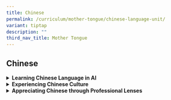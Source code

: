 ```yaml
---
title: Chinese
permalink: /curriculum/mother-tongue/chinese-language-unit/
variant: tiptap
description: ""
third_nav_title: Mother Tongue
---
```

<h2>Chinese</h2>
<div data-type="detailGroup" class="isomer-accordion-group isomer-accordion isomer-accordion-white">
<details class="isomer-details">
<summary><strong>Learning Chinese Language in AI</strong>
</summary>
<div data-type="detailsContent" class="isomer-details-content">
<p>By integrating the MOE syllabus with other carefully selected materials
and deliberately designed learning activities, we bring AI students to
discover joy in their Chinese Language learning experience with our differentiated
school-based curriculum:</p>
<p>为了寓学于乐，我校配合教育部华文课程，精心挑选适合学生水平的课外读物，并设计一系列学习活动，让学生学以致用。通过这个教学策略，老师们一步一步引导不同程度的学生学习，循序渐进地提高学生的华文水平。</p>
<p><strong><u>Joy in Chinese in the classroom<br></u></strong>Reading and
writing are fundamental to language learning. To help AI students draw
connections between reading and writing, and hence find the satisfaction
in applying what they learn, extended reading materials are integrated
into the curriculum.</p>
<p><strong><u>寓乐于课堂之中<br></u></strong>读写是能够相辅相成的语言技能。为了让AI学生能够在阅读和写作之间灵活变通，我校为学生订阅课外读物，让他们学以致用，从中得到满足感。</p>
<p><strong><em>Writing in Secondary School</em></strong>
</p>
<p>At secondary level, authentic learning is key in motivating students.
Writing about things around them can be a motivation too. Therefore, the
following materials are selected to complement writing lessons, be it functional
writing, narrative writing, or discursive writing.</p>
<p>• The school subscribes ZbComma or ThumbsUp for every AI student.
<br>• Sec 2 Higher Chinese and Express students use iRead News 2
<br>• Sec 3 Higher Chinese and Express students use iRead News 2</p>
<p><u>中学写作<br></u>活学活用，有助于激发学生的学习兴趣。贴近生活的真实性语料，其实能够激发学生的想象力。所以，我校订阅了收录新闻时事的读物，让学生知天下事的当儿，也学习将真人真事改编融入自己作品之中的技巧：</p>
<p>• 所有AI学生都订购《逗号》或《大拇指》</p>
<p>• 《爱上读报2》是中二高华与快捷学生的辅助读物</p>
<p>• 《爱上读报3》是中三高华与快捷学生的辅助读物</p>
<div class="isomer-image-wrapper">
<img style="width: 100%" height="auto" width="100%" src="/images/combine_images.jpg">
</div>
<hr>
<p><strong><em>Narrative Writing<br></em></strong>We know students need inspiration
to write deeper stories. Therefore, the following books are selected as
compulsory reading materials to spark AI students’ imagination.
<br>
</p>
<p>• Sec 1 G3 Chinese students: That small, small dessert shop
<br>• Sec 1 Higher Chinese students: You can’t go back
<br>• Sec 2 G3 Chinese students: Cai Xiao Shan’s Mishap in school
<br>• Sec 2 Higher Chinese students: Bittersweet Sixteen
<br>• Sec 3 G3 Chinese students: Chief Judge Solomon’s Last Case
<br>• Sec 3 Higher Chinese students: Ponder over Mankind
<br>
</p>
<p><u>记叙文写作</u>
<br>常言道：“读书破万卷，下笔如有神”。广泛阅读，对培养学生的写作能力至关重要。为了加强学生记叙文的写作能力，我校挑选了一些课外读物，让学生在课本之外，培养良好的阅读习惯：
<br>
</p>
<p>•《那间小小的、小小的甜点店》是中一G3学生的延伸读物。
<br>•《回不去的候车站》是中一高华学生的延伸读物。
<br>•《蔡小山校园遇险：翡翠一号》是中二G3华文学生的延伸读物。
<br>•《中四》是中二高华学生的延伸读物。
<br>•《所罗门大法官的最后一个案件》是中三G3华文学生的延伸读物。
<br>•《细读世上人》是中三高华学生的延伸读物。</p>
<p></p>
<div class="isomer-image-wrapper">
<img style="width: 50%;" height="auto" width="100%" alt="" src="/images/Mother Tongue   CL/Screenshot_2024_11_05_100737.png">
</div>
<p></p>
<div class="isomer-image-wrapper">
<img style="width: 50%;" height="auto" width="100%" alt="" src="/images/Mother Tongue   CL/Screenshot_2024_11_05_100754.png">
</div>
<p></p>
<div class="isomer-image-wrapper">
<img style="width: 50%;" height="auto" width="100%" alt="" src="/images/Mother Tongue   CL/Screenshot_2024_11_05_100815.png">
</div>
<hr>
<p>As the saying goes, “teach a man to fish and you feed him for a lifetime”.
To develop AI students into confident self-regulated adults, they are guided
to evaluate oral and writing pieces throughout 4 years of Chinese Language
experience.
<br>• Sec 1 students: oral evaluation lessons</p>
<p>• Sec 2 students: narrative writing skills Process Writing lessons
<br>• Sec 3 students: discursive writing skills through Process Writing lessons
<br>
<br>正所谓“授人以鱼，不如授之以渔”。为了提高AI学生独立思考的能力，我校教师每年都会针对不同的语文技能，培养学生自我评价的能力，增强他们使用华文华语的信心。
<br>• 通过互评与自评，中一学生将学习如何评价自己的说话内容
<br>• 通过过程式写作，中二学生将学习如何评价自己的记叙文
<br>• 通过过程式写作，中三学生将学习如何评价自己的议论文</p>
<p>To help AI students at different levels consolidate their learning, and
also to cultivate a spirit of excellence, AI Chinese students who display
flair in Chinese Language during our annual Chinese Writing Competition
will receive prizes to acknowledge their strength. This competition is
part of our Mother Tongue Language Prize Competition which aims to give
such talents a sense of achievement.
<br>
<br>为了培养精益求精的学习精神，同时也让学生巩固课堂所学，我校每年都会奖励在年度华文写作比赛中表现优异的学生。这项比赛，是母语部比赛的常设项目之一，旨在提供学生展现文采的平台。</p>
<hr>
<p><strong>Zaobao Editorial Competition</strong>
</p>
<p>Talents need opportunities to shine. Every year, selected students in
Sec 2 and 3 Higher Chinese participate in Create Your Own Newspaper Competition,
organised by Singapore Press Holdings. Students hone their Chinese language
skills as they work as a team of journalist to produce professional newspaper
articles. AI teams are proud to clinch top awards for consecutive years.
This year, one of our teams clinched the “Accomplishment Award” and the
“Best Theme ” award.</p>
<p></p>
<p><strong>全国中学编采比赛</strong>
</p>
<p>有天分的学生，需要发挥才华的空间。每年，中二和中三高华班都派学生参加新加坡报业控股（SPH）举办的全国中学编采比赛。比赛中，学生使出浑身解数，担任小记者，采访、撰写并编排精彩版面。近几年，AI
代表队都很荣幸得到评审的认可，勇夺一等奖和二等奖。今年，校的其中一组学生荣获二等奖和最佳题材奖。</p>
<p><strong><u>2023</u></strong>
</p>
<div class="iframe-wrapper">
<iframe height="569" width="960" allowfullscreen="true" frameborder="0" src="https://docs.google.com/presentation/d/e/2PACX-1vQJJ481Of8QDMpOzdittti-i_RH36Btr0O2HX9HjoqxUlmdjYmvYIBP8YCxGuHRTh9PYfEUXnAYEgaf/embed?start=true&amp;loop=true&amp;delayms=5000"></iframe>
</div>
<p><strong><u>2022</u></strong>
</p>
<div class="iframe-wrapper">
<iframe height="569" width="960" allowfullscreen="true" frameborder="0" src="https://docs.google.com/presentation/d/e/2PACX-1vQxBZSZ8-QQqI0Ym5VPr_kseUqbhkXogm3_eyNwAPKJTLPyCA7gQRSgPUZ7hdcNobppFNlRdvcflKvM/embed?start=true&amp;loop=true&amp;delayms=5000"></iframe>
</div>
<p></p>
<p><strong><u>Award Winners from Ahmad Ibrahim Secondary School<br>伊布拉欣中学得奖名单</u></strong>
</p>
<table style="minWidth: 150px">
<colgroup>
<col>
<col>
<col>
<col>
<col>
<col>
</colgroup>
<tbody>
<tr>
<td rowspan="1" colspan="1">
<p>2024</p>
</td>
<td rowspan="1" colspan="1">
<p>Lower Sec
<br>低年级组</p>
</td>
<td rowspan="1" colspan="1">
<p>Accomplishment Award
<br>三等奖</p>
</td>
<td rowspan="1" colspan="1">
<p>CHLOE CHIA
<br>WANG YI LIN
<br>WONG WEI WEN
<br>FAN RUOLA
<br>SOON YI JIA</p>
</td>
<td rowspan="1" colspan="1">
<p>谢慜绚
<br>王伊琳
<br>王偉文
<br>范若拉
<br>孙藝佳</p>
</td>
<td rowspan="1" colspan="1">
<p></p>
</td>
</tr>
<tr>
<td rowspan="2" colspan="1">
<p><strong>2023</strong>
</p>
</td>
<td rowspan="1" colspan="1">
<p>Upper Sec</p>
<p>高年级组</p>
</td>
<td rowspan="1" colspan="1">
<p>Special Mention Award</p>
<p>表扬奖</p>
</td>
<td rowspan="1" colspan="1">
<p>Soo Yin Wei
<br>Chong Ning Xin
<br>Chia Min Jun
<br>New Yu Xuan
<br>Ang En Xin, Alyssa</p>
</td>
<td rowspan="1" colspan="1">
<p>苏尹唯
<br>张宁芯
<br>谢旻均
<br>梁语萱
<br>洪恩芯</p>
</td>
<td rowspan="1" colspan="1">
<p>3 Steadfastness
<br>3 Steadfastness
<br>3 Steadfastness
<br>3 Excellence
<br>3 Resilience</p>
</td>
</tr>
<tr>
<td rowspan="1" colspan="1">
<p>Lower Sec</p>
<p>低年级组</p>
</td>
<td rowspan="1" colspan="1">
<p>Accomplishment Award</p>
<p>二等奖</p>
</td>
<td rowspan="1" colspan="1">
<p>Wong Wan Yan (Huang Wanyan)</p>
<p>Joellyn Yap Yanxi</p>
<p>Lai Rou Ying</p>
<p>Koh Ching Voon</p>
<p>Wang Xiaoyu</p>
</td>
<td rowspan="1" colspan="1">
<p>黄婉嫣</p>
<p>葉妍希</p>
<p>赖柔颖</p>
<p>辜靖文</p>
<p>王晓钰</p>
</td>
<td rowspan="1" colspan="1">
<p>2E1</p>
<p>2E2</p>
<p>2E3</p>
<p>2E3</p>
<p>2E4</p>
</td>
</tr>
<tr>
<td rowspan="1" colspan="1">
<p><strong>2022</strong>
</p>
</td>
<td rowspan="1" colspan="1">
<p>Upper Sec</p>
<p>高年级组</p>
</td>
<td rowspan="1" colspan="1">
<p>Accomplishment Award + Best Theme Award</p>
<p>二等奖 + 最佳题材</p>
</td>
<td rowspan="1" colspan="1">
<p>Toh Shi Ying</p>
<p>Lim Ziyan</p>
<p>Seah Jia Xuan Rachel</p>
<p>Jiang Yingrui</p>
<p>Michelle Khoo Xin Yu</p>
</td>
<td rowspan="1" colspan="1">
<p>杜思颖</p>
<p>林芷言</p>
<p>謝佳璇</p>
<p>江应锐</p>
<p>邱鋅嵛</p>
</td>
<td rowspan="1" colspan="1">
<p>3E1</p>
<p>3E2</p>
<p>3E4</p>
<p>3E1</p>
<p>3E3</p>
</td>
</tr>
</tbody>
</table>
<hr>
<p><strong><em>Text Recital Competition</em></strong>
</p>
<p>Talents need opportunities to shine. Every year, selected students in
Sec 1 to Sec 3 cohort participate in Text Recital Competition, organised
by Committee to promote Chinese Language Learning. Students hone their
Chinese language reading skills to bring life to otherwise dry texts individually
or in teams. AI students and teams are proud to clinch top awards for consecutive
years. This year, one of our students clinched the “Gold Award” and went
on qualify for the “Special Mention ” award in the finals.</p>
<p></p>
<p><strong><em>全国中小学课文朗读比赛</em></strong>
</p>
<p>有天分的学生，需要发挥才华的空间。每年，我们都会派中一到中三学生参加推广华文委员会（CPCLL）举办的全国中小学课文朗读比赛。比赛中，学生使出浑身解数，通过此起彼伏的声音、生动的肢体语言，赋予了枯燥的课文新生命。近几年，AI
代表和团队都很荣幸得到评审的认可，勇夺铜奖和银奖。今年，我校的其中一位学生荣获金奖和优秀奖。</p>
<p><strong><u>Award Winners from Ahmad Ibrahim Secondary School<br>伊布拉欣中学得奖名单</u></strong>
</p>
<p><strong>Award Winners for 2023</strong>
</p>
<table style="minWidth: 150px">
<colgroup>
<col>
<col>
<col>
<col>
<col>
<col>
</colgroup>
<tbody>
<tr>
<td rowspan="4" colspan="1">
<p><strong>Preliminary Round</strong>
</p>
</td>
<td rowspan="1" colspan="1">
<p></p>
</td>
<td rowspan="1" colspan="1">
<p></p>
</td>
<td rowspan="1" colspan="1">
<p></p>
</td>
<td rowspan="1" colspan="1">
<p></p>
</td>
<td rowspan="1" colspan="1">
<p></p>
</td>
</tr>
<tr>
<td rowspan="1" colspan="1">
<p>Lower Sec</p>
<p>低年级组</p>
</td>
<td rowspan="1" colspan="1">
<p>GOLD Award (Individual)</p>
<p>金奖（个人）</p>
</td>
<td rowspan="1" colspan="1">
<p>Linus Tan</p>
</td>
<td rowspan="1" colspan="1">
<p>陈嘉康</p>
</td>
<td rowspan="1" colspan="1">
<p>2T2</p>
</td>
</tr>
<tr>
<td rowspan="1" colspan="1">
<p>Lower Sec</p>
<p>低年级组</p>
</td>
<td rowspan="1" colspan="1">
<p>SILVER Award (Team)</p>
<p>银奖（团体）</p>
</td>
<td rowspan="1" colspan="1">
<p>Hung De Han</p>
<p>Tang Jia Jun</p>
<p>Heng Wei En</p>
</td>
<td rowspan="1" colspan="1">
<p>孔德翰</p>
<p>陈佳俊</p>
<p>邢维恩</p>
</td>
<td rowspan="1" colspan="1">
<p>2T1</p>
<p>2T1</p>
<p>2T1</p>
</td>
</tr>
<tr>
<td rowspan="1" colspan="1">
<p>Upper Sec</p>
<p>高年级组</p>
</td>
<td rowspan="1" colspan="1">
<p>BRONZE Award (Team)</p>
<p>铜奖（团体）</p>
</td>
<td rowspan="1" colspan="1">
<p>Zhang Tingrui, Terry</p>
<p>Ong Xiang Rou</p>
<p>Pang Xinyu</p>
</td>
<td rowspan="1" colspan="1">
<p>张庭睿</p>
<p>王湘柔</p>
<p>彭歆喻</p>
</td>
<td rowspan="1" colspan="1">
<p>S3-Resilience</p>
<p>S3-Care</p>
<p>S3-Service</p>
</td>
</tr>
<tr>
<td rowspan="2" colspan="1">
<p><strong>Finals</strong>
</p>
</td>
<td rowspan="1" colspan="1">
<p></p>
</td>
<td rowspan="1" colspan="1">
<p></p>
</td>
<td rowspan="1" colspan="1">
<p></p>
</td>
<td rowspan="1" colspan="1">
<p></p>
</td>
<td rowspan="1" colspan="1">
<p></p>
</td>
</tr>
<tr>
<td rowspan="1" colspan="1">
<p>Lower Sec</p>
<p>低年级组</p>
</td>
<td rowspan="1" colspan="1">
<p>Special Mention Award (Individual)</p>
<p>优秀奖（个人）</p>
</td>
<td rowspan="1" colspan="1">
<p>Linus Tan</p>
</td>
<td rowspan="1" colspan="1">
<p>陈嘉康</p>
</td>
<td rowspan="1" colspan="1">
<p>2T2</p>
</td>
</tr>
</tbody>
</table>
<hr>
<p><strong><u>Joy in Chinese beyond the classroom</u></strong>
</p>
<p>While Chinese can be learnt in the classroom, the fun and excitement of
the language can also be experienced beyond the classroom.</p>
<p>1. To let students experience Chinese as a culture, students engage in
cultural activities in our annual Chinese New Year Celebration, as well
as Mother Tongue Fortnight Programme. The programme includes introduction
on the culture of Palace Lantern and a hands-on activity - lantern making.
Students also had the opportunity to learn about the history and traditional
customs of Dragon Boat Festival, and tried their hands on making miniature
dragon boat and rice dumplings. Fun and interesting games, such as Pitch-pot
(投壶 Touhu) and Shuttlecock (毽子Jianzi) were also introduced to the students.</p>
<p>2. Chinese Language is not just an academic subject, it can also be a
professional form of expression, To help students appreciate Chinese language
through different forms of expression, Sec 3 students are brought on learning
journeys to view local Chinese Language theatrical productions. Due to
the fluid pandemic situation, AI students had the privilege to engage in
an online drama production, POPPY. Through both online and Telegram activities,
students get see how real life societal issues can be the source of imagination
for professional creations.</p>
<p><strong><u>寓乐于课堂之外</u></strong>
</p>
<p>AI学生在课堂之中学习华文，在课堂之外也能够体验华文，领悟华文华语的美妙和趣味。</p>
<p>1. 2022年的母语双周活动在学生的欢声笑语中圆满落幕！今年伊布拉欣中学华文部特别为中一中二的学生设计了不同的活动，希望每位学生都能体会华族传统文化之美。中一的学生在导师的带领下了解了传统宫灯文化，还亲手制作了精美的宫灯；中二的学生除了更深入地认识端午节的由来和传统习俗以外，还参加了龙舟模型和泥塑粽子制作活动。今年华文部也特别为普通工艺班的学生安排了传统游戏站，让学生们体验投壶和踢毽子等中国传统游戏。</p>
<p>2. 华文不只是一门学科，也可以是一种专业的表达方式。为了让学生有所体验，我校每年都会带领中三学生观赏本地华文剧场。2022年，因疫情状况不明，AI学生在课室里，体验了一场线上舞台剧。通过线上线下的互动活动，学生能亲身领悟华文在艺术创作中的美妙之处，也能从中学习社会素材如何成为艺术创作灵感的源泉。</p>
</div>
</details>
</div>
<div data-type="detailGroup" class="isomer-accordion-group isomer-accordion isomer-accordion-white">
<details class="isomer-details">
<summary><strong>Experiencing Chinese Culture</strong>
</summary>
<div data-type="detailsContent" class="isomer-details-content">
<p><strong>Mother Tongue Fortnight</strong>
</p>
<p>“After Chang’e ate up the elixir, she drifted all the way up into the
sky, towards the big, round moon……”</p>
<p>As the student who was acting as Chang’e got into her character, the class
roared with a thunderous applause.</p>
<p>“嫦娥吃下了仙丹后，缓缓地升上天空，向月亮飞去……”</p>
<p>饰演嫦娥的学生卖力地表演，教室里欢呼声和掌声此起彼落，也为今年的母语双周画上完美的句点。</p>
<p>This year, AI tagged on the theme of Mid-Autumn Festival for our Mother
Tongue Fortnight Programme. Other than viewing videos to understand the
origins of Mid-Autumn Festival and mooncakes, students also had the opportunity
to make lanterns and guess lantern-riddles, both which are related to the
Festival.</p>
<p>今年我校以中秋为主题，为母语双周设计了一系列的活动。学生除了观看视频，了解中秋节和月饼的由来，还有机会参与一些与中秋节相关的活动，例如制作灯笼和猜灯谜等。</p>
<div class="iframe-wrapper">
<iframe height="299" width="480" allowfullscreen="true" frameborder="0" src="https://docs.google.com/presentation/d/e/2PACX-1vSdHcNmNSJiQSvmCaFrKXcmvAmwpGNRR5DI7k520V2TfdH5zdUQ1eNKIWsSULUhoSj0zmsk27eh3zbJ/embed?start=false&amp;loop=false&amp;delayms=5000"></iframe>
</div>
<p>AI students also had a hand in making mooncakes. Unlike how it is usually
done, students used plasticine as ingredients, instead of flour. They re-enacted
the story of “The Revolt by Emperor Zhu Yuan Zhang” by stuffing well-wishes
into their mooncake, and passing it around anonymously. Although they could
not indulge in their own mooncakes, they could feel the warmth as they
unravel the messages hidden within the mooncakes.</p>
<p>除此之外，学生还尝试制作月饼。今年因为防控新冠病毒（COVID-19）的缘故，制作月饼有别于一般的做法，导师让学生“重现”朱元璋月饼起义的故事。在活动中，学生用粘土制作月饼，把写上祝福语的字条夹在月饼中，送给其他同学。虽然学生无法品尝他们制作的月饼，但却能感受到来自朋友满满的祝福！</p>
<div class="iframe-wrapper">
<iframe height="299" width="480" allowfullscreen="true" frameborder="0" src="https://docs.google.com/presentation/d/e/2PACX-1vQijkPFEgeMKbPEJ_0yy033V_aA5CA8ayoGqJm7E-p9I-VTQseXVVMQzFptJT5e9NVh5SZd6ATyN2Sa/embed?start=false&amp;loop=false&amp;delayms=5000"></iframe>
</div>
<p>AI students also had a hand in making mooncakes. Unlike how it is usually
done, students used plasticine as ingredients, instead of flour. They re-enacted
the story of “The Revolt by Emperor Zhu Yuan Zhang” by stuffing well-wishes
into their mooncake, and passing it around anonymously. Although they could
not indulge in their own mooncakes, they could feel the warmth as they
unravel the messages hidden within the mooncakes.</p>
<p>除此之外，学生还尝试制作月饼。今年因为防控新冠病毒（COVID-19）的缘故，制作月饼有别于一般的做法，导师让学生“重现”朱元璋月饼起义的故事。在活动中，学生用粘土制作月饼，把写上祝福语的字条夹在月饼中，送给其他同学。虽然学生无法品尝他们制作的月饼，但却能感受到来自朋友满满的祝福！</p>
<div class="iframe-wrapper">
<iframe height="299" width="480" allowfullscreen="true" frameborder="0" src="https://docs.google.com/presentation/d/e/2PACX-1vS0wSKyqJtJ0IsA5UrUmtqTzYcg1Mn2pUc31IwEASQOgldUcAT9-zIws-A0VsaPo_oRhQQ08nckEGwc/embed?start=false&amp;loop=false&amp;delayms=5000"></iframe>
</div>
<p>Last but not least, every student participated in the dramatization of
“Hou Yi Shoots the Suns” and “Chang’e Drifts to the Moon” legend, drawing
the programme to close with a fairy tale ending.
<br>
<br>最后，学生还通过话剧的方式临场表演了“后羿射日”和“嫦娥奔月”这两个故事。今年的母语双周也在学生生动的演绎中拉下帷幕。</p>
<div class="iframe-wrapper">
<iframe height="315" width="560" allowfullscreen="true" frameborder="0" src="https://www.youtube.com/embed/oNc5maq0a-4"></iframe>
</div>
<p><strong>Chinese New Year 2020</strong>
</p>
<p>Every year, our school holds a series of Chinese New Year celebrations.
This year is no exception.
<br>每年，伊布拉欣中学都会举办一系列的华人新年庆祝活动。今年也不例外。</p>
<div class="iframe-wrapper">
<iframe height="299" width="480" allowfullscreen="true" frameborder="0" src="https://docs.google.com/presentation/d/e/2PACX-1vSazF5HvXhSMP-wsEYF_Z5t3FVKsX4YcuRjQNOurOgt2NC1YFYIU3j-sALNyf43vCom8Cm9322qOTT9/embed?start=false&amp;loop=false&amp;delayms=5000"></iframe>
</div>
<p>One of the activities was calligraphy. We invited professional calligraphy
teachers to teach students to write&nbsp;New Year couplets. Outstanding
pieces were selected to use as decorations in the school hall and classrooms.&nbsp;</p>
<p>其中一项活动是新年挥春。我们邀请了专业的书法老师教学生写春联。学生优秀的书法作品都获选用来装饰学校礼堂和课室。</p>
<div class="iframe-wrapper">
<iframe height="299" width="480" allowfullscreen="true" frameborder="0" src="https://docs.google.com/presentation/d/e/2PACX-1vSKoRS2as2CfYbGzWyXN-vwlLzJzfnK6UJYhQxuM7oLZTNeb_lqX267YP1bQadgRo8so2W3mhjgw7tp/embed?start=false&amp;loop=false&amp;delayms=5000"></iframe>
</div>
<p>Another activity is the classroom decoration competition.&nbsp;Every class
displayed their creativity as they decorated the classroom according to
the given theme. Students not only learned about traditional Chinese culture,
but also filled the classroom with a mood of celebration!&nbsp;</p>
<p>另一项活动是课室装饰比赛。每个年级的学生会根据相应的主题，发挥自己的创意，装饰课室。这样既让学生学习了华族传统文化，又使课室充满浓厚的新年气息。</p>
<div class="iframe-wrapper">
<iframe height="299" width="480" allowfullscreen="true" frameborder="0" src="https://docs.google.com/presentation/d/e/2PACX-1vQMu5yMxLXawDlBy2lpVcxhiEhOzqAFasVb2swT4scmuYiT7JsSaxie5cgrg0BJfW2rWHrAiCMb0iWe/embed?start=false&amp;loop=false&amp;delayms=5000"></iframe>
</div>
<p></p>
<div class="isomer-image-wrapper">
<img style="width: 100%;" height="auto" width="100%" src="/images/cl6.jpg">
</div>
<p>
<br>
<br>
</p>
<p>This year, the most popular performance was the magic show "Amazing Umbrellas".&nbsp;
<br>The audience repeatedly cheered in awe as the magician made umbrellas
appear seemingly out of nowhere!</p>
<p>今年最受欢迎的节目就是魔术表演《变伞》，魔术师用自己精湛的技艺将一把把伞从手中变出来，使观众各个都惊叹欢呼！</p>
<p>Finally, with the crashing of cymbals and roar of drums, the celebration
reached its climax as the lion dance troupe made their way into the school
hall. Up on stage, our school leaders received the well wishes given by
the troupe and this drew the New Year celebration to a close.</p>
<p>最后，年年受欢迎的舞狮队伍进一步将庆祝活动推向了最高潮，也让新年庆祝活动在锣鼓声中划上了圆满的句号。</p>
<div class="isomer-image-wrapper">
<img style="width: 100%;" height="auto" width="100%" src="/images/cl7.jpg">
</div>
<p><strong>Chinese Song Appreciation</strong>
</p>
<p>Music is to the soul what words are to the mind. Fueled by the aim of
sharing the love of the Chinese language through alternative mediums, the
Secondary 2 Chinese students came together for a joyous session of singing
and song appreciation during the Mother Tongue Fortnight. Teachers kick-started
the event and took the audience’s breath away by performing popular songs
by singers JJ Lin and A-mei. Enthusiastic representatives from each class
sang to their hearts’ content and were rewarded by thunderous applause
from the audience. What a feast for the ears it was! We hope that the students
and teachers have enjoyed themselves at this event and continue to find
joy in learning the Chinese language as they immerse themselves in Chinese
songs.</p>
<div class="iframe-wrapper">
<iframe height="315" width="560" allowfullscreen="true" frameborder="0" src="https://www.youtube.com/embed/y3lRk2hUk3I"></iframe>
</div>
<p></p>
<div class="iframe-wrapper">
<iframe height="315" width="560" allowfullscreen="true" frameborder="0" src="https://www.youtube.com/embed/90RLT9ndb_E"></iframe>
</div>
<p><strong>华文音乐欣赏</strong>
</p>
<p>文字是智慧的结晶，音乐是灵魂的律动。为了利用其它媒介激发学生对母语的热忱，我校于2019年，趁母语双周聚集了所有中二学生，一同沉浸在华语歌曲之中。老师们为节目拉开序幕，演唱了流行歌手林俊杰与张惠妹的歌曲，炒热了全场的气氛。各班代表也大展歌喉，让其他学生不禁拍手叫好。在场的师生都大饱“耳”福！真切希望这项活动打动了所有师生，让他们继续在华语歌曲中，找到学习华文的乐趣。</p>
</div>
</details>
</div>
<div data-type="detailGroup" class="isomer-accordion-group isomer-accordion isomer-accordion-white">
<details class="isomer-details">
<summary><strong>Appreciating Chinese through Professional Lenses</strong>
</summary>
<div data-type="detailsContent" class="isomer-details-content">
<p><strong>Secondary 3 Chinese Crosstalk（相声）Experience</strong>
</p>
<div class="isomer-image-wrapper">
<img style="width: 100%" height="auto" width="100%" src="/images/Pic%201.jpg">
</div>
<p></p>
<div class="isomer-image-wrapper">
<img style="width: 40%;" height="auto" width="100%" src="/images/Pic%203.jpg">
</div>
<p>Our Secondary 3 Express students were immersed in the traditional art
form of Chinese culture-Cross Talk. A constant ripple of laughter and applause
from the audience punctuated the performance, which featured various issues
from the everyday lives of Singaporeans.&nbsp;</p>
<p>Rich in puns and allusions, crosstalk is delivered in a rapid bantering
style, presenting societal trends in a light-hearted manner. We hope that
this alternative form of language expression will bring the language alive
and promote students’ appreciation of the Chinese culture and the arts!</p>
<div class="isomer-image-wrapper">
<img style="width: 40%;" height="auto" width="100%" src="/images/Pic%202.jpg">
</div>
<p>我校的中三快捷学生有机会沉浸在华族传统艺术相声的愉悦氛围之中。相声演员以轻松幽默的方式呈现社会民生问题，观众在欢笑中了解其道理和意义。相声诙谐轻松、用词通俗易懂、形象鲜明，让学生们获益良多。我们希望通过这种“另类”的语言呈现方式，让华语活起来，让学生轻松学习华语，并促进学生对华族文化和艺术的了解。</p>
<p></p>
<p><strong>Online Dialogue with Local Writer, Ms Lin Rongchan</strong>
</p>
<p>“云端连线，坦抒己见”写作对话会</p>
<p>阻断措施实施期间，学生们除了居家学习，还参加了精彩的网上活动。我校华文部在4月24日邀请本土青年作家、南洋理工大学国立教育学院讲师林容婵老师，和我们进行了一场别开生面的写作对话会。林老师声情并茂地分享了短篇小说新作《请问你要去哪里？》的缘起、构思，以及写作历程。林老师和学生充满互动，产生了感情的共鸣，也激起思维的火花。这场独特的居家学习体验后，大家都受益匪浅！</p>
<p>During the circle breaker, while doing HBL, students had opportunities
to take part in the exciting online activities. Our Chinese Language Department
invited Ms Lin Rongchan, local writer and also lecturer at NIE, to have
a live conversation with us on April 24. Focusing on her new Chinese short
story, "Where are you going?" Ms Lin shared with us her source of inspiration
and the writing journey. The characters in the story resonated with many
of our AI students, and we were inspired to pay closer attention to people
in their lives. All of us were energized by the interaction and definitely
enjoyed this unique HBL experience!</p>
</div>
</details>
</div>
<p></p>